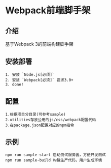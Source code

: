 Webpack前端脚手架
=


## 介绍

基于Webpack 3的前端构建脚手架


## 安装部署

```
1. 安装 `Node.js[必须]`
2. 安装 `Webpack[必须]` 要求3.0+
3. done!
```

## 配置

```
1.根据项目分目录(可参考sample)
2.utilities存放公用的js/css/webpack配置代码
3.在package.json配置对应的npm指令
```

## 示例

```
npm run sample-start 启动测试服务器，方便开发测试
npm run sample-build 构建生产代码，用户生成环境
```